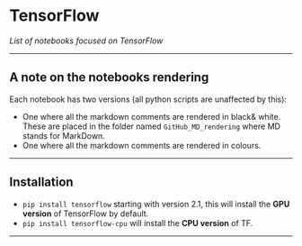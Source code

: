 # TensorFlow
*List of notebooks focused on TensorFlow*
***

## A note on the notebooks rendering
Each notebook has two versions (all python scripts are unaffected by this):
- One where all the markdown comments are rendered in black& white. These are placed in the folder named `GitHub_MD_rendering` where MD stands for MarkDown.
- One where all the markdown comments are rendered in colours.
***

## Installation
- `pip install tensorflow` starting with version 2.1, this will install the **GPU version** of TensorFlow by default.
- `pip install tensorflow-cpu` will install the **CPU version** of TF.
***
